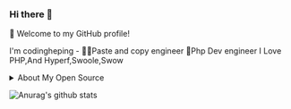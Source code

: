### Hi there 👋

<!--
**komorebi-php/komorebi-php** is a ✨ _special_ ✨ repository because its `README.md` (this file) appears on your GitHub profile.

Here are some ideas to get you started:

- 🔭 I’m currently working on ...
- 🌱 I’m currently learning ...
- 👯 I’m looking to collaborate on ...
- 🤔 I’m looking for help with ...
- 💬 Ask me about ...
- 📫 How to reach me: ...
- 😄 Pronouns: ...
- ⚡ Fun fact: ...
-->

🎉 Welcome to my GitHub profile!

I'm codingheping - 👨‍💻‍Paste and copy engineer 🐳Php Dev engineer I Love PHP,And Hyperf,Swoole,Swow


<details>
<summary>About My Open Source </summary>
  
  ## My main projects:
  
- [socket-io](https://github.com/Hyperf-Glory/socket-io) - Socket IO.

- [hyperf-chat](https://github.com/codingheping/hyperf-chat) - Hyperf Chat.

- [hyperf-code-interpretation](https://github.com/swooleo/hyperf-code-interpretation) - 🐳  Hyperf framework source code reading.

- [Task-Schedule](https://github.com/Hyperf-Glory/Task-Schedule) Task scheduling system based on Hyperf
</details>  

![Anurag's github stats](https://github-readme-stats.vercel.app/api/?username=codingheping&show_icons=true&title_color=fff&icon_color=79ff97&text_color=9f9f9f&bg_color=151515)
